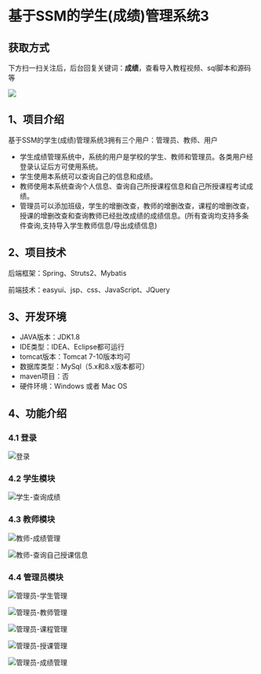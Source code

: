 # 基于SSM的学生(成绩)管理系统3

## 获取方式

下方扫一扫关注后，后台回复关键词：**成绩**，查看导入教程视频、sql脚本和源码等

 ![](https://www.codeshop.fun/Typora-Images/202205281253739.png)

## 1、项目介绍

基于SSM的学生(成绩)管理系统3拥有三个用户：管理员、教师、用户

- 学生成绩管理系统中，系统的用户是学校的学生、教师和管理员。各类用户经登录认证后方可使用系统。
- 学生使用本系统可以查询自己的信息和成绩。
- 教师使用本系统查询个人信息、查询自己所授课程信息和自己所授课程考试成绩。
- 管理员可以添加班级，学生的增删改查，教师的增删改查，课程的增删改查，授课的增删改查和查询教师已经批改成绩的成绩信息。(所有查询均支持多条件查询,支持导入学生教师信息/导出成绩信息)   


## 2、项目技术

后端框架：Spring、Struts2、Mybatis

前端技术：easyui、jsp、css、JavaScript、JQuery

## 3、开发环境

- JAVA版本：JDK1.8
- IDE类型：IDEA、Eclipse都可运行
- tomcat版本：Tomcat 7-10版本均可
- 数据库类型：MySql（5.x和8.x版本都可） 
- maven项目：否
- 硬件环境：Windows 或者 Mac OS


## 4、功能介绍

### 4.1 登录

![登录](https://www.codeshop.fun/Typora-Images/202208121335330.jpg)

### 4.2 学生模块

![学生-查询成绩](https://www.codeshop.fun/Typora-Images/202208121335608.jpg)

### 4.3 教师模块

![教师-成绩管理](https://www.codeshop.fun/Typora-Images/202208121335826.jpg)

![教师-查询自己授课信息](https://www.codeshop.fun/Typora-Images/202208121335670.jpg)

### 4.4 管理员模块

![管理员-学生管理](https://www.codeshop.fun/Typora-Images/202208121335120.jpg)

![管理员-教师管理](https://www.codeshop.fun/Typora-Images/202208121335860.jpg)

![管理员-课程管理](https://www.codeshop.fun/Typora-Images/202208121335100.jpg)

![管理员-授课管理](https://www.codeshop.fun/Typora-Images/202208121335178.jpg)

![管理员-成绩管理](https://www.codeshop.fun/Typora-Images/202208121335756.jpg)

